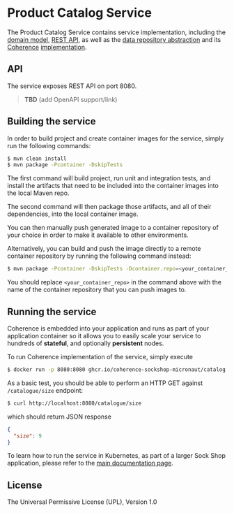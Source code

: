 # Product Catalog Service

The Product Catalog Service contains service implementation, including the
[domain model](src/main/java/com/oracle/coherence/examples/sockshop/micronaut/catalog/Sock.java),
[REST API](src/main/java/com/oracle/coherence/examples/sockshop/micronaut/catalog/CatalogResource.java), as well as the
[data repository abstraction](src/main/java/com/oracle/coherence/examples/sockshop/micronaut/catalog/CatalogRepository.java)
and its [Coherence](https://coherence.java.net/) [implementation](src/main/java/com/oracle/coherence/examples/sockshop/micronaut/catalog/CoherenceCatalogRepository.java).

## API

The service exposes REST API on port 8080.

> **TBD** (add OpenAPI support/link)

## Building the service

In order to build project and create container images for the service, simply run the 
following commands:

```bash
$ mvn clean install
$ mvn package -Pcontainer -DskipTests
``` 

The first command will build project, run unit and integration tests, and install the
artifacts that need to be included into the container images into the local Maven repo.

The second command will then package those artifacts, and all of their dependencies, into
the local container image.

You can then manually push generated image to a container repository of your choice in order
to make it available to other environments.

Alternatively, you can build and push the image directly to a remote container repository by
running the following command instead:

```bash
$ mvn package -Pcontainer -DskipTests -Dcontainer.repo=<your_container_repo> -Djib.goal=build
```

You should replace `<your_container_repo>` in the command above with the name of the 
container repository that you can push images to.

## Running the service

Coherence is embedded into your application and runs as part
of your application container so it allows you to easily scale your service to hundreds of **stateful**,
and optionally **persistent** nodes.

To run Coherence implementation of the service, simply execute

```bash
$ docker run -p 8080:8080 ghcr.io/coherence-sockshop-micronaut/catalog
``` 

As a basic test, you should be able to perform an HTTP GET against `/catalogue/size` endpoint:

```bash
$ curl http://localhost:8080/catalogue/size
``` 
which should return JSON response
```json
{
  "size": 9
}
```

To learn how to run the service in Kubernetes, as part of a larger Sock Shop application,
please refer to the [main documentation page](../README.md).

## License

The Universal Permissive License (UPL), Version 1.0
